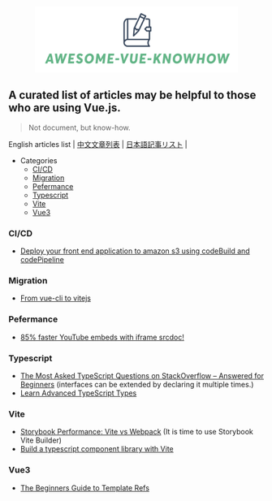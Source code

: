<p align="center">
<img src="awesome-vue-knowhow.png"  width="400"/ />
</p>

## A curated list of articles may be helpful to those who are using Vue.js.

> Not document, but know-how.

English articles list | [中文文章列表](./README.cn.md) | [日本語記事リスト](./README.jp.md) |

- Categories
  - [CI/CD](###CI/CD)
  - [Migration](###Migration)
  - [Pefermance](###Pefermance)
  - [Typescript](###Typescript)
  - [Vite](###Vite)
  - [Vue3](###Vue3)

### CI/CD
- [Deploy your front end application to amazon s3 using codeBuild and codePipeline](https://towardsaws.com/deploy-your-front-end-application-to-amazon-s3-using-codebuild-and-codepipeline-25c64572ffc6)

### Migration
- [From vue-cli to vitejs](https://medium.com/nerd-for-tech/from-vue-cli-to-vitejs-648d2f5e031d)

### Pefermance
- [85% faster YouTube embeds with iframe srcdoc!](https://swyxkit.netlify.app/faster-youtube-embeds)

### Typescript
- [The Most Asked TypeScript Questions on StackOverflow – Answered for Beginners](https://www.freecodecamp.org/news/the-top-stack-overflowed-typescript-questions-explained/) (interfaces can be extended by declaring it multiple times.)
- [Learn Advanced TypeScript Types](https://medium.com/free-code-camp/typescript-curry-ramda-types-f747e99744ab)

### Vite
- [Storybook Performance: Vite vs Webpack](https://storybook.js.org/blog/storybook-performance-from-webpack-to-vite/) (It is time to use Storybook Vite Builder)
- [Build a typescript component library with Vite](https://jivancic.com/posts/build-a-component-library.html)

### Vue3
- [The Beginners Guide to Template Refs](https://learnvue.co/tutorials/template-refs)



